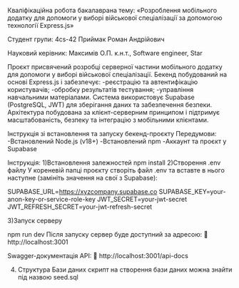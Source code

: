 Кваліфікаційна робота бакалаврана тему:
«Розроблення мобільного додатку для допомоги у виборі військової спеціалізації за допомогою технології Express.js»

Студент групи: 4cs-42 
Приймак Роман Андрійович

Науковий керівник:
Максимів О.П. к.н.т., Software engineer, Star 

Проєкт присвячений розробці серверної частини мобільного додатку для допомоги у виборі військової спеціалізації. Бекенд побудований на основі Express.js і забезпечує:
-реєстрацію та автентифікацію користувачів;
-обробку результатів тестування;
-управління навчальними матеріалами.
Система використовує Supabase (PostgreSQL, JWT) для зберігання даних та забезпечення безпеки. 
Архітектура побудована за клієнт-серверним принципом і підтримує масштабованість, безпеку та інтеграцію з мобільними клієнтами. 

Інструкція зі встановлення та запуску бекенд-проєкту
Передумови:
-Встановлений Node.js (v18+)
-Встановлений npm
-Аккаунт та проєкт у Supabase

Інструкція:
1)Встановлення залежностей
  npm install 
2)Створення .env файлу
У кореневій папці проєкту створіть файл .env та вставте в нього наступне (замініть значення на свої з Supabase):

SUPABASE_URL=https://xyzcompany.supabase.co
SUPABASE_KEY=your-anon-key-or-service-role-key
JWT_SECRET=your-jwt-secret
JWT_REFRESH_SECRET=your-jwt-refresh-secret

3)Запуск серверу

npm run dev
Після запуску сервер буде доступний за адресою:
📍 http://localhost:3001

Swagger-документація API:
📍 http://localhost:3001/api-docs

4) Структура Бази даних
скрипт на створення бази даних можна знайти під назвою seed.sql
